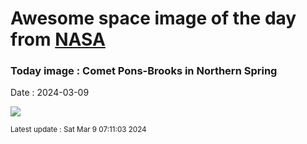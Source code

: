 
# Awesome space image of the day from [NASA](https://api.nasa.gov/)

### Today image : Comet Pons-Brooks in Northern Spring
Date : 2024-03-09

![](https://apod.nasa.gov/apod/image/2403/2024_03_05_Pons-Brooks_Revuca_1200px.png)

<small>Latest update : Sat Mar  9 07:11:03 2024</small>
        